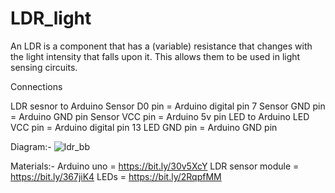 # LDR_light


An LDR is a component that has a (variable) resistance that changes with the light intensity that falls upon it. This allows them to be used in light sensing circuits.  


Connections

LDR sesnor to Arduino
Sensor D0 pin = Arduino digital pin 7
Sensor GND pin = Arduino GND pin
Sensor VCC pin = Arduino 5v pin
LED to Arduino
LED VCC pin = Arduino digital pin 13
LED GND pin = Arduino GND pin


Diagram:-
![ldr_bb](https://user-images.githubusercontent.com/44220596/105282146-b18d8100-5bd3-11eb-974b-9c3e5e3c6dfa.jpg)


Materials:-
Arduino uno = https://bit.ly/30v5XcY
LDR sensor module = https://bit.ly/367jiK4
LEDs = https://bit.ly/2RqpfMM
